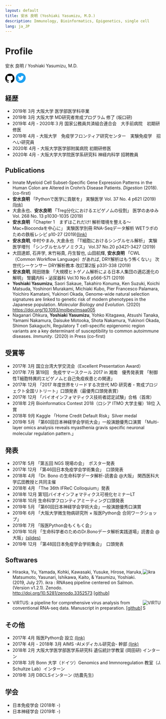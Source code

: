 ```yaml
---
layout: default
title: 安水 良明 (Yoshiaki Yasumizu, M.D.)
description: Immunology, Bioinformatics, Epigenetics, single cell
lang: ja_JP
---
```


# Profile

安水 良明 / Yoshiaki Yasumizu, M.D.

<a href="https://github.com/yyoshiaki"><img src="icons/github.svg" alt="github" border="0" width="30" height="30"></a>
<a href="https://www.twitter.com/yyoshiaki"><img src="icons/twitter.svg" alt="github" border="0" width="32" height="32"></a>

## 経歴

- 2019年 3月 大阪大学 医学部医学科卒業
- 2019年 3月 大阪大学 MD研究者育成プログラム 修了 (坂口研)
- 2019年 4月 - 2020年３月 国家公務員共済組合連合会　大手前病院　初期研修医
- 2019年 4月 - 大阪大学　免疫学フロンティア研究センター　実験免疫学　招へい研究員
- 2020年 4月 - 大阪大学医学部附属病院 初期研修医
- 2020年 4月 - 大阪大学大学院医学系研究科 神経内科学 招聘教員

## Publications

- Innate Myeloid Cell Subset-Specific Gene Expression Patterns in the Human Colon are Altered in Crohn’s Disease Patients. *Digestion* (2018). (co-first)
- **安水良明** 「Pythonで医学に貢献を」 実験医学 Vol. 37 No. 4 p621 (2019) [(link)](https://www.yodosha.co.jp/jikkenigaku/opinion/vol37n4.html)
- 大倉永也、**安水良明** 「Treg分化におけるエピゲノムの役割」 医学のあゆみ Vol. 268 No. 13 p1030-1035 (2019)
- **安水良明** 「Chapter 1　まずはこれだけ! 解析環境を整える～Mac+Biocondaを中心に」 実験医学別冊 RNA-Seqデータ解析 WETラボのための鉄板レシピ p10-27 (2019)[(link)](https://www.yodosha.co.jp/yodobook/book/9784758122436/)
- **安水良明**, 中村やまみ, 大倉永也 「T細胞におけるシングルセル解析」 実験医学増刊 「シングルセルゲノミクス」 Vol.37 No.20 p3421-3427 (2019)
- 大田達郎, 石井学, 末竹裕貴, 丹生智也, 山田航輝, **安水良明** 「CWL（Common Workflow Language）があれば, DRY解析はもう怖くない」 次世代シーケンサー DRY解析教本 改訂第2版 p331-338 (2019)
- **安水良明**, 岡田随象 「大規模ヒトゲノム解析による日本人集団の適応進化の解明」 腎臓内科・泌尿器科 Vol.10 No.6 p566-571 (2019)
- **Yoshiaki Yasumizu**, Saori Sakaue, Takahiro Konuma, Ken Suzuki, Koichi Matsuda, Yoshinori Murakami, Michiaki Kubo, Pier Francesco Palamara, Yoichiro Kamatani, Yukinori Okada, Genome-wide natural selection signatures are linked to genetic risk of modern phenotypes in the Japanese population. *Molecular Biology and Evolution*. (2020) https://doi.org/10.1093/molbev/msaa005
- Naganari Ohkura, **Yoshiaki Yasumizu**, Yohko Kitagawa, Atsushi Tanaka, Yamami Nakamura, Daisuke Motooka, Shota Nakamura, Yukinori Okada, Shimon Sakaguchi, Regulatory T cell-specific epigenomic region variants are a key determinant of susceptibility to common autoimmune diseases. *Immunity*. (2020) in Press (co-first)

## 受賞等

- 2017年 3月 国立台湾大学交流会（Excellent Presentation Award）
- 2017年 7月 第19回　免疫サマースクール 2017 in 湘南　優秀発表賞 「制御性T細胞特異的エピゲノムと自己免疫疾患との関連」
- 2017年 12月 「2017 年度世界をリードする次世代 MD 研究者・育成プロジェクト全国リトリート」口頭発表（最優秀口頭発表賞）
- 2017年 12月 「バイオインフォマティクス技術者認定試験」合格（首席）
- 2018年 2月 Bioinformatics Contest 2018（ロシア ITMO 大学主催）18位 入賞
- 2018年 9月 Kaggle 「Home Credit Default Risk」Silver medal
- 2019年 5月 「第60回日本神経学会学術大会」一般演題優秀口演賞 「Multi-layer omics analysis reveals myasthenia gravis specific neuronal molecular regulation pattern.」

## 発表

- 2017年 5月 「第五回 NGS 現場の会」　ポスター発表
- 2017年 12月 「第46回日本免疫学会学術集会」　口頭発表
- 2018年 4月 「Dr. Bono の生命科学データ解析-読書会 @大阪」 関西医科大学広田教授と共同主催
- 2018年 4月 「The 36th IFReC Colloquium」発表
- 2018年 12月 第1回バイオインフォマティクス可視化セミナーLT
- 2018年 10月 生命科学フロンティアミーティング口頭発表
- 2019年 5月 「第60回日本神経学会学術大会」一般演題優秀口演賞
- 2019年 6月  「大阪大学微生物病研究所 × 阪医Python会 合同ワークショップ」
- 2019年 7月  「阪医Python会もくもく会」
- 2019年 10月 「生命科学者のためのDr.Bonoデータ解析実践道場」読書会 @大阪」[(slides)](https://www.slideshare.net/YoshiakiYasumizu/drbonodojo36)
- 2019年 12月 「第48回日本免疫学会学術集会」　口頭発表

## Softwares

<a href="https://github.com/yyoshiaki/ikra"><img src="https://github.com/yyoshiaki/ikra/blob/master/img/ikra.png?raw=true" alt="ikra" border="0" width="60" height="60" align="right"></a>
- Hiraoka, Yu, Yamada, Kohki, Kawasaki, Yusuke, Hirose, Haruka, Matsumoto, Yasunari, Ishikawa, Kaito, & Yasumizu, Yoshiaki. (2019, July 27). ikra : RNAseq pipeline centered on Salmon. (Version v1.2.1). Zenodo. http://doi.org/10.5281/zenodo.3352573 [[github](https://github.com/yyoshiaki/ikra)]

<a href="https://github.com/yyoshiaki/VIRTUS"><img src="https://github.com/yyoshiaki/VIRTUS/blob/master/img/VIRTUS.jpg?raw=true" alt="VIRTUS" border="0" width="60" height="60" align="right"></a>
- VIRTUS: a pipeline for comprehensive virus analysis from conventional RNA-seq data. Manuscript in preparation. [[github](https://github.com/yyoshiaki/VIRTUS)]

## その他

- 2017年 4月 阪医Python会 設立 [(link)](https://pythonoum.wordpress.com/)
- 2017年 4月 - 2018年 3月 AIMS -AIメディカル研究会- 幹部 [(link)](https://ai-medical.github.io/)
- 2018年 2月 大阪大学医学部医学系研究科 遺伝統計学教室 (岡田研) インターン
- 2018年 3月 Bonn 大学（ドイツ）Genomics and Immnoregulation 教室（J. Schultze Lab）インターン
- 2019年 3月 DBCLSインターン (坊農先生)


## 学会

- 日本免疫学会 (2018年 -)
- 日本神経学会 (2019年 -)
